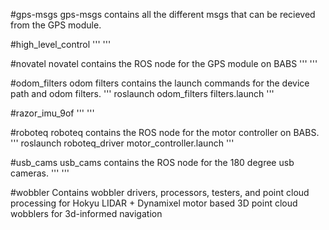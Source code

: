 #gps-msgs
gps-msgs contains all the different msgs that can be recieved from the GPS module.

#high_level_control
'''
'''

#novatel
novatel contains the ROS node for the GPS module on BABS
'''
'''

#odom_filters
odom filters contains the launch commands for the device path and odom filters.
'''
roslaunch odom_filters filters.launch
'''

#razor_imu_9of
'''
'''

#roboteq
roboteq contains the ROS node for the motor controller on BABS.
'''
roslaunch roboteq_driver motor_controller.launch
'''

#usb_cams
usb_cams contains the ROS node for the 180 degree usb cameras.
'''
'''

#wobbler
Contains wobbler drivers, processors, testers, and point cloud processing for Hokyu LIDAR + Dynamixel motor based 3D point cloud wobblers for 3d-informed navigation
